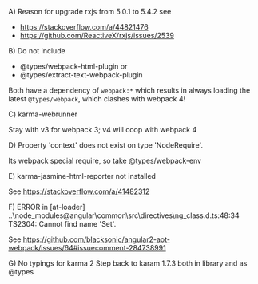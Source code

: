 A) Reason for upgrade rxjs from 5.0.1 to 5.4.2 see

- https://stackoverflow.com/a/44821476
- https://github.com/ReactiveX/rxjs/issues/2539

B) Do not include

- @types/webpack-html-plugin or
- @types/extract-text-webpack-plugin

Both have a dependency of `webpack:*` which results in always loading the latest `@types/webpack`, which clashes with webpack 4!

C) karma-webrunner

Stay with v3 for webpack 3; v4 will coop with webpack 4

D) Property 'context' does not exist on type 'NodeRequire'.

Its webpack special require, so take @types/webpack-env

E) karma-jasmine-html-reporter not installed

See https://stackoverflow.com/a/41482312

F) ERROR in [at-loader] ..\node_modules\@angular\common\src\directives\ng_class.d.ts:48:34
TS2304: Cannot find name 'Set'.

See https://github.com/blacksonic/angular2-aot-webpack/issues/64#issuecomment-284738991

G) No typings for karma 2
Step back to karam 1.7.3 both in library and as @types
